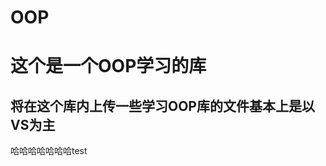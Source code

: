 # OOP

 这个是一个OOP学习的库
 =================
 将在这个库内上传一些学习OOP库的文件基本上是以VS为主
 -------------------------------------------
哈哈哈哈哈哈哈test